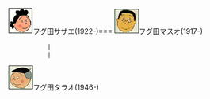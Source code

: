 ![フグ田サザエ](/images/F/Fuguta_Sazae_フグ田サザエ_1922.png)フグ田サザエ(1922-)===
![フグ田マスオ](/images/F/Fuguta_Masuo_フグ田マスオ_1917.png)フグ田マスオ(1917-)

               |
               |
               
![フグ田タラオ](/images/F/Fuguta_Tarao_フグ田タラオ_1946.png)フグ田タラオ(1946-)
